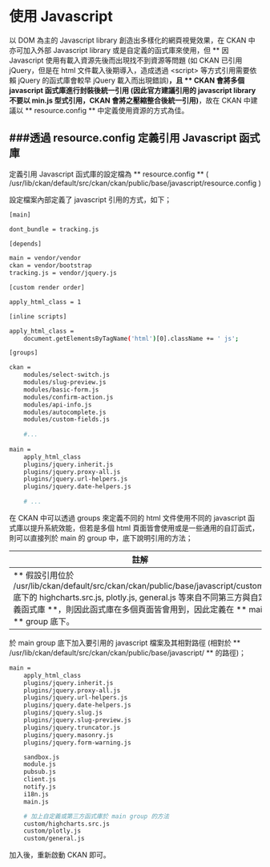 # 使用 Javascript

<script type="text/javascript" src="../js/general.js"></script>

以 DOM 為主的 Javascript library 創造出多樣化的網頁視覺效果，在 CKAN 中亦可加入外部 Javascript library 或是自定義的函式庫來使用，但 ** 因 Javascript 使用有載入資源先後而出現找不到資源等問題 (如 CKAN 已引用 jQuery，但是在 html 文件載入後期導入，造成透過 &lt;script&gt; 等方式引用需要依賴 jQuery 的函式庫會較早 jQuery 載入而出現錯誤)**，且 ** CKAN 會將多個 javascript 函式庫進行封裝後統一引用 (因此官方建議引用的 javascript library 不要以 min.js 型式引用，CKAN 會將之壓縮整合後統一引用)**，故在 CKAN 中建議以 ** resource.config ** 中定義使用資源的方式為佳。

###透過 resource.config 定義引用 Javascript 函式庫
---

定義引用 Javascript 函式庫的設定檔為 ** resource.config ** ( /usr/lib/ckan/default/src/ckan/ckan/public/base/javascript/resource.config )

設定檔案內部定義了 javascript 引用的方式，如下；

```Bash
[main]

dont_bundle = tracking.js

[depends]

main = vendor/vendor
ckan = vendor/bootstrap
tracking.js = vendor/jquery.js

[custom render order]

apply_html_class = 1

[inline scripts]

apply_html_class =
    document.getElementsByTagName('html')[0].className += ' js';

[groups]

ckan =
    modules/select-switch.js
    modules/slug-preview.js
    modules/basic-form.js
    modules/confirm-action.js
    modules/api-info.js
    modules/autocomplete.js
    modules/custom-fields.js
    
    #...
    
main =
    apply_html_class
    plugins/jquery.inherit.js
    plugins/jquery.proxy-all.js
    plugins/jquery.url-helpers.js
    plugins/jquery.date-helpers.js
    
    # ...
```

在 CKAN 中可以透過 groups 來定義不同的 html 文件使用不同的 javascript 函式庫以提升系統效能，但若是多個 html 頁面皆會使用或是一些通用的自訂函式，則可以直接列於 main 的 group 中，底下說明引用的方法；

| 註解 |
| -- |
| ** 假設引用位於 /usr/lib/ckan/default/src/ckan/ckan/public/base/javascript/custom/ 底下的 highcharts.src.js, plotly.js, general.js 等來自不同第三方與自定義函式庫 **，則因此函式庫在多個頁面皆會用到，因此定義在 ** main ** group 底下。 |

於 main group 底下加入要引用的 javascript 檔案及其相對路徑 (相對於 ** /usr/lib/ckan/default/src/ckan/ckan/public/base/javascript/ **  的路徑)；

```Bash
main =
    apply_html_class
    plugins/jquery.inherit.js
    plugins/jquery.proxy-all.js
    plugins/jquery.url-helpers.js
    plugins/jquery.date-helpers.js
    plugins/jquery.slug.js
    plugins/jquery.slug-preview.js
    plugins/jquery.truncator.js
    plugins/jquery.masonry.js
    plugins/jquery.form-warning.js

    sandbox.js
    module.js
    pubsub.js
    client.js
    notify.js
    i18n.js
    main.js

    # 加上自定義或第三方函式庫於 main group 的方法
    custom/highcharts.src.js
    custom/plotly.js
    custom/general.js
```

加入後，重新啟動 CKAN 即可。








